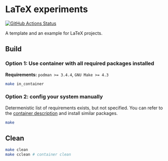 # LaTeX experiments

[![GitHub Actions Status](https://github.com/rudenkornk/latex_experiments/actions/workflows/workflow.yml/badge.svg)](https://github.com/rudenkornk/latex_experiments/actions)

A template and an example for LaTeX projects.

## Build
### Option 1: Use container with all required packages installed
**Requirements:** `podman >= 3.4.4`, `GNU Make >= 4.3`  
```bash
make in_container
```

### Option 2: config your system manually
Determenistic list of requirements exists, but not specified. You can refer to the [container description](https://github.com/rudenkornk/latex_image) and install similar packages.
```bash
make
```

## Clean
```bash
make clean
make cclean # container clean
```
